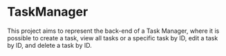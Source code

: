 # TaskManager
This project aims to represent the back-end of a Task Manager, where it is possible to create a task, view all tasks or a specific task by ID, edit a task by ID, and delete a task by ID.
